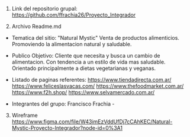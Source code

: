 1) Link del repositorio grupal:
    https://github.com/ffrachia26/Proyecto_Integrador

2) Archivo Readme.md 
- Tematica del sitio: 
    "Natural Mystic"
    Venta de productos alimenticios. Promoviendo la alimentacion natural y saludable.
- Publico Objetivo: 
    Cliente que necesita y busca un cambio de alimentacion. Con tendencia a un estilo de vida mas saludable. Orientado principalmente a dietas vegetarianas y veganas.
- Listado de  paginas referentes: 
    https://www.tiendadirecta.com.ar/
    https://www.feliceslasvacas.com/
    https://www.thefoodmarket.com.ar/
    https://www.f2h.shop/
    https://www.selvamercado.com.ar/

- Integrantes del grupo:
    Francisco Frachia - 

3) Wireframe
    https://www.figma.com/file/W43imEzVddUfDj7cCAhKEC/Natural-Mystic-Proyecto-Integrador?node-id=0%3A1